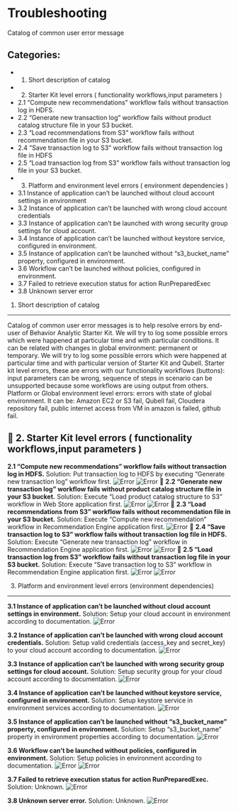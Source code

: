 Troubleshooting
===============
Catalog of common user error message

Categories:
-----------
- 1. Short description of catalog
- 2. Starter Kit level errors ( functionality workflows,input parameters )
- 2.1 “Compute new recommendations” workflow fails without transaction log in HDFS.
- 2.2 “Generate new transaction log” workflow fails without product catalog structure file in your S3 bucket.
- 2.3 “Load recommendations from S3” workflow fails without recommendation file in your S3 bucket.
- 2.4 “Save transaction log to S3” workflow fails without transaction log file in HDFS
- 2.5 “Load transaction log from S3” workflow fails without transaction log file in your S3 bucket.
- 3. Platform and environment level errors ( environment dependencies )
- 3.1 Instance of application can’t be launched without cloud account settings in environment
- 3.2 Instance of application can’t be launched with wrong cloud account credentials
- 3.3 Instance of application can’t be launched with wrong security group settings for cloud account.
- 3.4 Instance of application can’t be launched without keystore service, configured in environment.
- 3.5 Instance of application can’t be launched without “s3_bucket_name” property, configured in environment.
- 3.6 Workflow can’t be launched without policies, configured in environment.
- 3.7 Failed to retrieve execution status for action RunPreparedExec
- 3.8 Unknown server error


1. Short description of catalog
-------------------------------
Catalog of common user error messages is to help resolve errors by end-user of Behavior Analytic Starter Kit. We will try to log some possible errors which were happened at particular time and with particular conditions. It can be related with changes in global environment: permanent or temporary. We will try to log some possible errors which were happened at particular time and with particular version of Starter Kit and Qubell.
Starter kit level errors, these are errors with our functionality workflows (buttons): input parameters can be wrong, sequence of steps in scenario can be unsupported  because some workflows are using output from others. Platform or Global environment level errors: errors with state of global environment. It can be: Amazon EC2 or S3 fail, Qubell fail, Cloudera repository fail, public internet access from VM in amazon is failed, github fail. 


2. Starter Kit level errors ( functionality workflows,input parameters )
------------------------------------------------------------------------

**2.1 “Compute new recommendations” workflow fails without transaction log in HDFS.**
Solution: Put transaction log to HDFS by executing “Generate new transaction log” workflow first.
![Error](/Images/2.1a.png)
![Error](/Images/2.1b.png)

**2.2 “Generate new transaction log” workflow fails without product catalog structure file in your S3 bucket.**
Solution: Execute “Load product catalog structure to S3” workflow in Web Store application first.
![Error](/Images/2.2a.png)
![Error](/Images/2.2b.png)

**2.3 “Load recommendations from S3” workflow fails without recommendation file in your S3 bucket.**
Solution: Execute “Compute new recommendation” workflow in Recommendation Engine application first.
![Error](/Images/2.3.png)

**2.4 “Save transaction log to S3” workflow fails without transaction log file in HDFS.**
Solution: Execute “Generate new transaction log” workflow in Recommendation Engine application first.
![Error](/Images/2.4a.png)
![Error](/Images/2.4b.png)

**2.5 “Load transaction log from S3” workflow fails without transaction log file in your S3 bucket.**
Solution: Execute “Save transaction log to S3” workflow in Recommendation Engine application first.
![Error](/Images/2.5a.png)
![Error](/Images/2.5b.png)

3. Platform and environment level errors (environment dependencies)
-------------------------------------------------------------------

**3.1 Instance of application can’t be launched without cloud account settings in environment.**
Solution: Setup your cloud account in environment according to documentation. 
![Error](/Images/3.1.png)

**3.2 Instance of application can’t be launched with wrong cloud account credentials.**
Solution: Setup valid credentials (access_key and secret_key) to your cloud account according to documentation.
![Error](/Images/3.2.png)

**3.3 Instance of application can’t be launched with wrong security group settings for cloud account.**
Solution: Setup security group for your cloud account according to documentation.
![Error](/Images/3.3.png)

**3.4 Instance of application can’t be launched without keystore service, configured in environment.**
Solution: Setup keystore service in environment services  according to documentation.
![Error](/Images/3.4.png)

**3.5 Instance of application can’t be launched without “s3_bucket_name” property, configured in environment.**
Solution: Setup “s3_bucket_name” property in environment properties according to documentation.
![Error](/Images/3.5.png)

**3.6 Workflow can’t be launched without policies, configured in environment.**
Solution: Setup policies in environment  according to documentation.
![Error](/Images/3.6a.png)
![Error](/Images/3.6b.png)

**3.7 Failed to retrieve execution status for action RunPreparedExec.**
Solution: Unknown.
![Error](/Images/3.7.png)

**3.8 Unknown server error.**
Solution: Unknown.
![Error](/Images/3.8.png)





